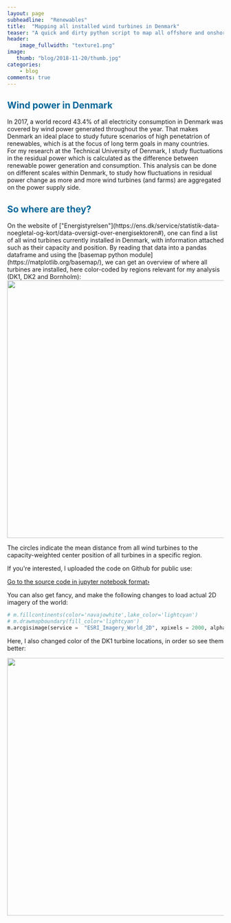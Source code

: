 ```yaml
---
layout: page
subheadline:  "Renewables"
title:  "Mapping all installed wind turbines in Denmark"
teaser: "A quick and dirty python script to map all offshore and onshore wind turbines in Denmark using the python basemap module."
header:
    image_fullwidth: "texture1.png"
image:
   thumb: "blog/2018-11-20/thumb.jpg"
categories:
    - blog
comments: true
---
```


<h2 style="color: #006699">Wind power in Denmark</h2>

In 2017, a world record 43.4% of all electricity consumption in Denmark was covered by wind power generated throughout the year. 
That makes Denmark an ideal place to study future scenarios of high penetatrion of renewables, which is at the focus of 
long term goals in many countries.  
For my research at the Technical University of Denmark, I study fluctuations in the residual power which is 
calculated as the difference between renewable power generation and consumption. 
This analysis can be done on different scales within Denmark, to study how fluctuations in residual power 
change as more and more wind turbines (and farms) are aggregated on the power supply side. 


<h2 style="color: #006699">So where are they?</h2>
On the website of ["Energistyrelsen"](https://ens.dk/service/statistik-data-noegletal-og-kort/data-oversigt-over-energisektoren#), 
one can find a list of all wind turbines currently installed in Denmark, 
with information attached such as their capacity and position. 
By reading that data into a pandas dataframe and using the [basemap python module](https://matplotlib.org/basemap/), 
we can get an overview of where all turbines are installed, here color-coded by regions relevant for 
my analysis (DK1, DK2 and Bornholm):

<img src="{{ site.urlimg }}/blog/2018-11-20/turbine_placement_mean_r.png" alt="" width="600">

The circles indicate the mean distance from all wind turbines to the capacity-weighted center position of all turbines in a specific region.

If you're interested, I uploaded the code on Github for public use:

<a class="radius button small" href="https://github.com/kpolsen/python-skills/tree/master/wind_turbine_placement">Go to the source code in jupyter notebook format›</a>

You can also get fancy, and make the following changes to load actual 2D imagery of the world:

```python
# m.fillcontinents(color='navajowhite',lake_color='lightcyan')
# m.drawmapboundary(fill_color='lightcyan')
m.arcgisimage(service =  "ESRI_Imagery_World_2D", xpixels = 2000, alpha=0.05)
```

Here, I also changed color of the DK1 turbine locations, in order so see them better:

<img src="{{ site.urlimg }}/blog/2018-11-20/turbine_placement_mean_r_epsg.png" alt="" width="600">

<!--
## How to embed a gallery

You just need to choose a template like the [`page`][3]- or [`page-fullwidth`][4]-template and then just use `{% raw %}{% include gallery %}{% endraw %}`.

`{% raw %}{% include gallery %}{% endraw %}` lets you easily embed a gallery into your post. To use the gallery-include...


### Step 1

1. Make two images: a thumbnail and a big image.
2. Name the thumbnail *gallery-image-thumb.jpg* and...
3. ...name the big *gallery-image.jpg*.
4. Place them in the *images*-folder.


### Step 2

Define the big version in frontmatter,  

~~~
gallery:
    - image_url: gallery-image.jpg
~~~

If you like captions, give each image a caption:

~~~
gallery:
    - image_url: gallery-image.jpg
       caption: Starting Page with huge One Logo
~~~

### Step 3

Add the include whereever you want in your content with `{% raw %}{% include gallery %}{% endraw %}`.

{% include alert info='Have a look at this example-entry. And have a look into the images-folder. :)' %}



## Other Post Formats
{: .t60 }
{% include list-posts tag='post format' %}



 [1]: http://foundation.zurb.com/docs/components/clearing.html
 [2]: http://foundation.zurb.com/docs/components/block_grid.html
 [3]: {{ site.url }}{{ site.baseurl }}/design/page/
 [4]: {{ site.url }}{{ site.baseurl }}/design/page-fullwidth/
-->
